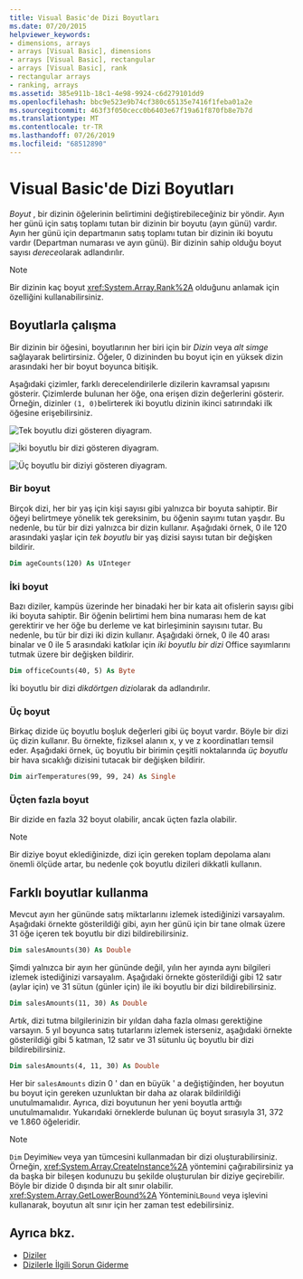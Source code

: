 ```yaml
---
title: Visual Basic'de Dizi Boyutları
ms.date: 07/20/2015
helpviewer_keywords:
- dimensions, arrays
- arrays [Visual Basic], dimensions
- arrays [Visual Basic], rectangular
- arrays [Visual Basic], rank
- rectangular arrays
- ranking, arrays
ms.assetid: 385e911b-18c1-4e98-9924-c6d279101dd9
ms.openlocfilehash: bbc9e523e9b74cf380c65135e7416f1feba01a2e
ms.sourcegitcommit: 463f3f050cecc0b6403e67f19a61f870fb8e7b7d
ms.translationtype: MT
ms.contentlocale: tr-TR
ms.lasthandoff: 07/26/2019
ms.locfileid: "68512890"
---
```

# <a name="array-dimensions-in-visual-basic"></a>Visual Basic'de Dizi Boyutları

*Boyut* , bir dizinin öğelerinin belirtimini değiştirebileceğiniz bir yöndir. Ayın her günü için satış toplamı tutan bir dizinin bir boyutu (ayın günü) vardır. Ayın her günü için departmanın satış toplamı tutan bir dizinin iki boyutu vardır (Departman numarası ve ayın günü). Bir dizinin sahip olduğu boyut sayısı *derece*olarak adlandırılır.

> [!NOTE]
> Bir dizinin kaç boyut <xref:System.Array.Rank%2A> olduğunu anlamak için özelliğini kullanabilirsiniz.

## <a name="working-with-dimensions"></a>Boyutlarla çalışma

Bir dizinin bir öğesini, boyutlarının her biri için bir *Dizin* veya *alt simge* sağlayarak belirtirsiniz. Öğeler, 0 dizininden bu boyut için en yüksek dizin arasındaki her bir boyut boyunca bitişik.

Aşağıdaki çizimler, farklı derecelendirilerle dizilerin kavramsal yapısını gösterir. Çizimlerde bulunan her öğe, ona erişen dizin değerlerini gösterir. Örneğin, dizinler `(1, 0)`belirterek iki boyutlu dizinin ikinci satırındaki ilk öğesine erişebilirsiniz.

![Tek boyutlu dizi gösteren diyagram.](./media/array-dimensions/one-dimensional-array.gif)

![İki boyutlu bir dizi gösteren diyagram.](./media/array-dimensions/two-dimensional-array.gif)

![Üç boyutlu bir diziyi gösteren diyagram.](./media/array-dimensions/three-dimensional-array.gif)

### <a name="one-dimension"></a>Bir boyut

Birçok dizi, her bir yaş için kişi sayısı gibi yalnızca bir boyuta sahiptir. Bir öğeyi belirtmeye yönelik tek gereksinim, bu öğenin sayımı tutan yaşdır. Bu nedenle, bu tür bir dizi yalnızca bir dizin kullanır. Aşağıdaki örnek, 0 ile 120 arasındaki yaşlar için *tek boyutlu* bir yaş dizisi sayısı tutan bir değişken bildirir.

```vb
Dim ageCounts(120) As UInteger
```

### <a name="two-dimensions"></a>İki boyut

Bazı diziler, kampüs üzerinde her binadaki her bir kata ait ofislerin sayısı gibi iki boyuta sahiptir. Bir öğenin belirtimi hem bina numarası hem de kat gerektirir ve her öğe bu derleme ve kat birleşiminin sayısını tutar. Bu nedenle, bu tür bir dizi iki dizin kullanır. Aşağıdaki örnek, 0 ile 40 arası binalar ve 0 ile 5 arasındaki katkılar için *iki boyutlu bir dizi* Office sayımlarını tutmak üzere bir değişken bildirir.

```vb
Dim officeCounts(40, 5) As Byte
```

İki boyutlu bir dizi *dikdörtgen dizi*olarak da adlandırılır.

### <a name="three-dimensions"></a>Üç boyut

Birkaç dizide üç boyutlu boşluk değerleri gibi üç boyut vardır. Böyle bir dizi üç dizin kullanır. Bu örnekte, fiziksel alanın x, y ve z koordinatları temsil eder. Aşağıdaki örnek, üç boyutlu bir birimin çeşitli noktalarında *üç boyutlu* bir hava sıcaklığı dizisini tutacak bir değişken bildirir.

```vb
Dim airTemperatures(99, 99, 24) As Single
```

### <a name="more-than-three-dimensions"></a>Üçten fazla boyut

Bir dizide en fazla 32 boyut olabilir, ancak üçten fazla olabilir.

> [!NOTE]
> Bir diziye boyut eklediğinizde, dizi için gereken toplam depolama alanı önemli ölçüde artar, bu nedenle çok boyutlu dizileri dikkatli kullanın.

## <a name="using-different-dimensions"></a>Farklı boyutlar kullanma

Mevcut ayın her gününde satış miktarlarını izlemek istediğinizi varsayalım. Aşağıdaki örnekte gösterildiği gibi, ayın her günü için bir tane olmak üzere 31 öğe içeren tek boyutlu bir dizi bildirebilirsiniz.

```vb
Dim salesAmounts(30) As Double
```

Şimdi yalnızca bir ayın her gününde değil, yılın her ayında aynı bilgileri izlemek istediğinizi varsayalım. Aşağıdaki örnekte gösterildiği gibi 12 satır (aylar için) ve 31 sütun (günler için) ile iki boyutlu bir dizi bildirebilirsiniz.

```vb
Dim salesAmounts(11, 30) As Double
```

Artık, dizi tutma bilgilerinizin bir yıldan daha fazla olması gerektiğine varsayın. 5 yıl boyunca satış tutarlarını izlemek isterseniz, aşağıdaki örnekte gösterildiği gibi 5 katman, 12 satır ve 31 sütunlu üç boyutlu bir dizi bildirebilirsiniz.

```vb
Dim salesAmounts(4, 11, 30) As Double
```

Her bir `salesAmounts` dizin 0 ' dan en büyük ' a değiştiğinden, her boyutun bu boyut için gereken uzunluktan bir daha az olarak bildirildiği unutulmamalıdır. Ayrıca, dizi boyutunun her yeni boyutla arttığı unutulmamalıdır. Yukarıdaki örneklerde bulunan üç boyut sırasıyla 31, 372 ve 1.860 öğeleridir.

> [!NOTE]
> `Dim` Deyimi`New` veya yan tümcesini kullanmadan bir dizi oluşturabilirsiniz. Örneğin, <xref:System.Array.CreateInstance%2A> yöntemini çağırabilirsiniz ya da başka bir bileşen kodunuzu bu şekilde oluşturulan bir diziye geçirebilir. Böyle bir dizide 0 dışında bir alt sınır olabilir. <xref:System.Array.GetLowerBound%2A> Yöntemini`LBound` veya işlevini kullanarak, boyutun alt sınır için her zaman test edebilirsiniz.

## <a name="see-also"></a>Ayrıca bkz.

- [Diziler](../../../../visual-basic/programming-guide/language-features/arrays/index.md)
- [Dizilerle İlgili Sorun Giderme](../../../../visual-basic/programming-guide/language-features/arrays/troubleshooting-arrays.md)
